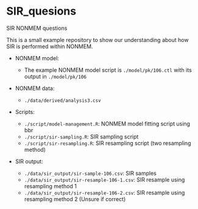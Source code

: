# SIR_quesions
SIR NONMEM questions

This is a small example repository to show our understanding about how SIR is performed within NONMEM. 

- NONMEM model:
  +   The example NONMEM model script is `./model/pk/106.ctl` with its output in `./model/pk/106`
 
- NONMEM data: 
  +   `./data/derived/analysis3.csv`
 
- Scripts: 
  +   `./script/model-management.R`: NONMEM model fitting script using bbr
  +   `./script/sir-sampling.R`: SIR sampling script
  +   `./script/sir-resampling.R`: SIR resampling script (two resampling method)
 
- SIR output: 
  +   `./data/sir_output/sir-sample-106.csv`: SIR samples
  +   `./data/sir_output/sir-resample-106-1.csv`: SIR resample using resampling method 1
  +   `./data/sir_output/sir-resample-106-2.csv`: SIR resample using resampling method 2 (Unsure if correct)

